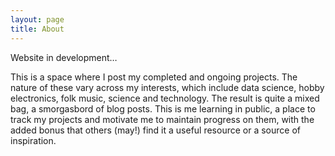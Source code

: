 ```yaml
---
layout: page
title: About
---
```

Website in development…

This is a space where I post my completed and ongoing projects. The nature of these vary across my interests, which include data science, hobby electronics, folk music, science and technology. The result is quite a mixed bag, a smorgasbord of blog posts.
This is me learning in public, a place to track my projects and motivate me to maintain progress on them, with the added bonus that others (may!) find it a useful resource or a source of inspiration.
